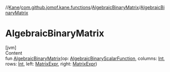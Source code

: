 //[Kane](../../index.md)/[com.github.jomof.kane.functions](../index.md)/[AlgebraicBinaryMatrix](index.md)/[AlgebraicBinaryMatrix](-algebraic-binary-matrix.md)



# AlgebraicBinaryMatrix  
[jvm]  
Content  
fun [AlgebraicBinaryMatrix](-algebraic-binary-matrix.md)(op: [AlgebraicBinaryScalarFunction](../-algebraic-binary-scalar-function/index.md), columns: [Int](https://kotlinlang.org/api/latest/jvm/stdlib/kotlin/-int/index.html), rows: [Int](https://kotlinlang.org/api/latest/jvm/stdlib/kotlin/-int/index.html), left: [MatrixExpr](../../com.github.jomof.kane.impl/-matrix-expr/index.md), right: [MatrixExpr](../../com.github.jomof.kane.impl/-matrix-expr/index.md))  



